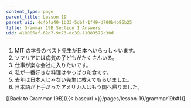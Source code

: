 ```yaml
---
content_type: page
parent_title: Lesson 19
parent_uid: 4c4bfa40-1b33-5dbf-1f49-d700b4b86b25
title: Grammar 19B Section I Answers
uid: 418005af-62d7-9c73-dc39-11083579c30d
---
```


1.  MIT の学長のベスト先生が日本へいらっしゃいます。
2.  ソマリアには病気の子どもがたくさんいる。
3.  仕事が楽な会社に入りたいです。
4.  私が一番好きな料理はやっぱり和食です。
5.  去年は日本人じゃない先生に教えてもらいました。
6.  日本語が上手だったアメリカ人はもう国へ帰りました。

\[[Back to Grammar 19B]({{< baseurl >}}/pages/lesson-19/grammar19b#1)\]